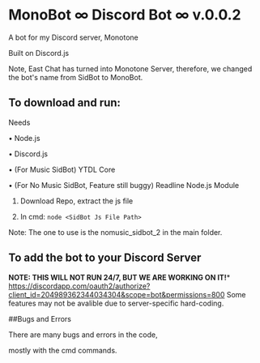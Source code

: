 # MonoBot ∞ Discord Bot ∞ v.0.0.2
A bot for my Discord server, Monotone 

Built on Discord.js 

Note, East Chat has turned into Monotone Server, therefore, we changed the bot's name from SidBot to MonoBot.

## To download and run:

Needs

• Node.js

• Discord.js

• (For Music SidBot) YTDL Core

• (For No Music SidBot, Feature still buggy) Readline Node.js Module 

1. Download Repo, extract the js file

2. In cmd: ```node <SidBot Js File Path>```

Note: The one to use is the nomusic_sidbot_2 in the main folder.

## To add the bot to your Discord Server
**NOTE: THIS WILL NOT RUN 24/7, BUT WE ARE WORKING ON IT!***
https://discordapp.com/oauth2/authorize?client_id=204989362344034304&scope=bot&permissions=800
Some features may not be avalible due to server-specific hard-coding.

##Bugs and Errors

There are many bugs and errors in the code,

mostly with the cmd commands.

